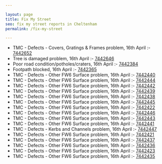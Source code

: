 ```yaml
---

layout: page
title: Fix My Street
seo: fix my street reports in Cheltenham
permalink: /fix-my-street

---
```


<!-- fix_marker starts -->

- TMC - Defects - Covers, Gratings & Frames problem, 16th April :- [7442652](https://www.fixmystreet.com/report/7442652)
- Tree is damaged problem, 16th April :- [7442646](https://www.fixmystreet.com/report/7442646)
- Poor road condition/potholes/craters, 16th April :- [7442384](https://www.fixmystreet.com/report/7442384)
- Footpath blocked, 16th April :- [7442365](https://www.fixmystreet.com/report/7442365)
- TMC - Defects - Other FW6  Surface problem, 16th April :- [7442440](https://www.fixmystreet.com/report/7442440)
- TMC - Defects - Other FW6  Surface problem, 16th April :- [7442444](https://www.fixmystreet.com/report/7442444)
- TMC - Defects - Other FW6  Surface problem, 16th April :- [7442442](https://www.fixmystreet.com/report/7442442)
- TMC - Defects - Other FW6  Surface problem, 16th April :- [7442439](https://www.fixmystreet.com/report/7442439)
- TMC - Defects - Other FW6  Surface problem, 16th April :- [7442438](https://www.fixmystreet.com/report/7442438)
- TMC - Defects - Other FW6  Surface problem, 16th April :- [7442445](https://www.fixmystreet.com/report/7442445)
- TMC - Defects - Other FW6  Surface problem, 16th April :- [7442422](https://www.fixmystreet.com/report/7442422)
- TMC - Defects - Other FW6  Surface problem, 16th April :- [7442446](https://www.fixmystreet.com/report/7442446)
- TMC - Defects - Other FW6  Surface problem, 16th April :- [7442443](https://www.fixmystreet.com/report/7442443)
- TMC - Defects - Other FW6  Surface problem, 16th April :- [7442441](https://www.fixmystreet.com/report/7442441)
- TMC - Defects - Kerbs and Channels problem, 16th April :- [7442447](https://www.fixmystreet.com/report/7442447)
- TMC - Defects - Other FW6  Surface problem, 16th April :- [7442421](https://www.fixmystreet.com/report/7442421)
- TMC - Defects - Other FW6  Surface problem, 16th April :- [7442437](https://www.fixmystreet.com/report/7442437)
- TMC - Defects - Other FW6  Surface problem, 16th April :- [7442436](https://www.fixmystreet.com/report/7442436)
- TMC - Defects - Other FW6  Surface problem, 16th April :- [7442423](https://www.fixmystreet.com/report/7442423)
- TMC - Defects - Other FW6  Surface problem, 16th April :- [7442435](https://www.fixmystreet.com/report/7442435)

<!-- fix_marker ends -->